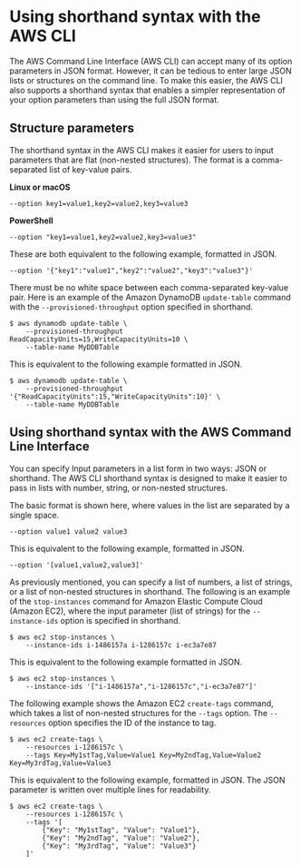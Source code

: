 # Using shorthand syntax with the AWS CLI<a name="cli-usage-shorthand"></a>

The AWS Command Line Interface \(AWS CLI\) can accept many of its option parameters in JSON format\. However, it can be tedious to enter large JSON lists or structures on the command line\. To make this easier, the AWS CLI also supports a shorthand syntax that enables a simpler representation of your option parameters than using the full JSON format\.

## Structure parameters<a name="shorthand-structure-parameters"></a>

The shorthand syntax in the AWS CLI makes it easier for users to input parameters that are flat \(non\-nested structures\)\. The format is a comma\-separated list of key\-value pairs\.

**Linux or macOS**

```
--option key1=value1,key2=value2,key3=value3
```

**PowerShell**

```
--option "key1=value1,key2=value2,key3=value3"
```

These are both equivalent to the following example, formatted in JSON\.

```
--option '{"key1":"value1","key2":"value2","key3":"value3"}'
```

There must be no white space between each comma\-separated key\-value pair\. Here is an example of the Amazon DynamoDB `update-table` command with the `--provisioned-throughput` option specified in shorthand\.

```
$ aws dynamodb update-table \
    --provisioned-throughput ReadCapacityUnits=15,WriteCapacityUnits=10 \
    --table-name MyDDBTable
```

This is equivalent to the following example formatted in JSON\.

```
$ aws dynamodb update-table \
    --provisioned-throughput '{"ReadCapacityUnits":15,"WriteCapacityUnits":10}' \
    --table-name MyDDBTable
```

## Using shorthand syntax with the AWS Command Line Interface<a name="shorthand-list-parameters"></a>

You can specify Input parameters in a list form in two ways: JSON or shorthand\. The AWS CLI shorthand syntax is designed to make it easier to pass in lists with number, string, or non\-nested structures\. 

The basic format is shown here, where values in the list are separated by a single space\.

```
--option value1 value2 value3
```

This is equivalent to the following example, formatted in JSON\.

```
--option '[value1,value2,value3]'
```

As previously mentioned, you can specify a list of numbers, a list of strings, or a list of non\-nested structures in shorthand\. The following is an example of the `stop-instances` command for Amazon Elastic Compute Cloud \(Amazon EC2\), where the input parameter \(list of strings\) for the `--instance-ids` option is specified in shorthand\.

```
$ aws ec2 stop-instances \
    --instance-ids i-1486157a i-1286157c i-ec3a7e87
```

This is equivalent to the following example formatted in JSON\.

```
$ aws ec2 stop-instances \
    --instance-ids '["i-1486157a","i-1286157c","i-ec3a7e87"]'
```

The following example shows the Amazon EC2 `create-tags` command, which takes a list of non\-nested structures for the `--tags` option\. The `--resources` option specifies the ID of the instance to tag\.

```
$ aws ec2 create-tags \
    --resources i-1286157c \
    --tags Key=My1stTag,Value=Value1 Key=My2ndTag,Value=Value2 Key=My3rdTag,Value=Value3
```

This is equivalent to the following example, formatted in JSON\. The JSON parameter is written over multiple lines for readability\.

```
$ aws ec2 create-tags \
    --resources i-1286157c \
    --tags '[
        {"Key": "My1stTag", "Value": "Value1"},
        {"Key": "My2ndTag", "Value": "Value2"},
        {"Key": "My3rdTag", "Value": "Value3"}
    ]'
```